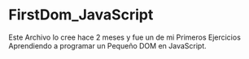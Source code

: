 # FirstDom_JavaScript
Este Archivo lo cree hace 2 meses y fue un de mi Primeros Ejercicios Aprendiendo a programar un Pequeño DOM en JavaScript.
